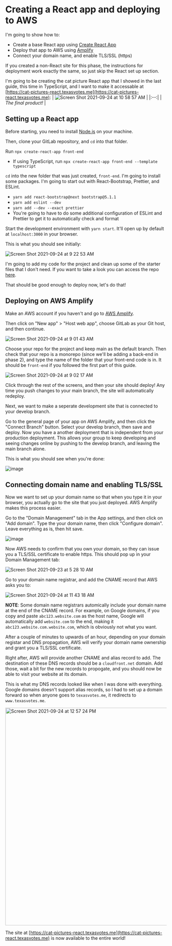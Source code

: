 # Creating a React app and deploying to AWS

I'm going to show how to:
- Create a base React app using [Create React App](https://create-react-app.dev/)
- Deploy that app to AWS using [Amplify](https://aws.amazon.com/amplify/)
- Connect your domain name, and enable TLS/SSL (https)

If you created a non-React site for this phase, the instructions for deployment work exactly the same, so just skip the React set up section.

I'm going to be creating the cat picture React app that I showed in the last guide, this time in TypeScript, and I want to make it accessable at [https://cat-pictures-react.texasvotes.me](https://cat-pictures-react.texasvotes.me):
| ![Screen Shot 2021-09-24 at 10 58 57 AM](https://user-images.githubusercontent.com/8890739/134705548-f8622a9b-2002-4e01-ac85-0ba7bf7c9df5.png) | 
|:--:| 
| *The final product!* |
  
## Setting up a React app

Before starting, you need to install [Node.js](https://nodejs.org/en/) on your machine.

Then, clone your GitLab repository, and `cd` into that folder.

Run `npx create-react-app front-end`
- If using TypeScript, run `npx create-react-app front-end --template typescript`

`cd` into the new folder that was just created, `front-end`. I'm going to install some packages. I'm going to start out with React-Bootstrap, Prettier, and ESLint.
  - `yarn add react-bootstrap@next bootstrap@5.1.1`
  - `yarn add eslint --dev`
  - `yarn add --dev --exact prettier`
  - You're going to have to do some additional configuration of ESLint and Prettier to get it to automatically check and format

Start the development environment with `yarn start`. It'll open up by default at `localhost:3000` in your browser.

This is what you should see initially:

![Screen Shot 2021-09-24 at 9 22 53 AM](https://user-images.githubusercontent.com/8890739/134705262-ce75b1a1-1a38-4c79-b8c4-17e962ffe756.png)

I'm going to add my code for the project and clean up some of the starter files that I don't need. If you want to take a look you can access the repo [here](https://gitlab.com/forbesye/cat-pictures-react).

That should be good enough to deploy now, let's do that!
   
## Deploying on AWS Amplify

Make an AWS account if you haven't and go to [AWS Amplify](https://aws.amazon.com/amplify/). 

Then click on "New app" > "Host web app", choose GitLab as your Git host, and then continue.

![Screen Shot 2021-09-24 at 9 01 43 AM](https://user-images.githubusercontent.com/8890739/134707228-2dd22b75-e90b-4316-b62f-82894d825469.png)

Choose your repo for the project and keep main as the default branch. Then check that your repo is a monorepo (since we'll be adding a back-end in phase 2), and type the name of the folder that your front-end code is in. It should be `front-end` if you followed the first part of this guide.

![Screen Shot 2021-09-24 at 9 02 17 AM](https://user-images.githubusercontent.com/8890739/134707311-2ac826ed-0c9e-4772-a46f-0a18a12d1e2d.png)

Click through the rest of the screens, and then your site should deploy! Any time you push changes to your main branch, the site will automatically redeploy.

Next, we want to make a seperate development site that is connected to your develop branch.

Go to the general page of your app on AWS Amplify, and then click the "Connect Branch" button. Select your develop branch, then save and deploy. Now you have a another deployment that is independent from your production deployment. This allows your group to keep developing and seeing changes online by pushing to the develop branch, and leaving the main branch alone.

This is what you should see when you're done:

![image](https://user-images.githubusercontent.com/8890739/134708968-1840c13c-ecb8-4c3b-a97c-1b48ec401ebc.png)

## Connecting domain name and enabling TLS/SSL

Now we want to set up your domain name so that when you type it in your browser, you actually go to the site that you just deployed. AWS Amplify makes this process easier.

Go to the "Domain Management" tab in the App settings, and then click on "Add domain". Type the your domain name, then click "Configure domain". Leave everything as is, then hit save.

![image](https://user-images.githubusercontent.com/8890739/134710500-4ca4ea97-0547-4e0d-95bb-21f9eae7f904.png)

Now AWS needs to confirm that you own your domain, so they can issue you a TLS/SSL certificate to enable https. This should pop up in your Domain Management tab:

![Screen Shot 2021-09-23 at 5 28 10 AM](https://user-images.githubusercontent.com/8890739/134710743-c63fffd3-a074-4c39-8767-5a9344b5c85d.png)

Go to your domain name registrar, and add the CNAME record that AWS asks you to:

![Screen Shot 2021-09-24 at 11 43 18 AM](https://user-images.githubusercontent.com/8890739/134711384-0bc3e054-0e70-4e23-9a8b-9ddd5054b57f.png)

**NOTE**: Some domain name registrars automically include your domain name at the end of the CNAME record. For example, on Google domains, if you copy and paste `abc123.website.com` as the host name, Google will automatically add `website.com` to the end, making it `abc123.website.com.website.com`, which is obviously not what you want.

After a couple of minutes to upwards of an hour, depending on your domain registar and DNS propagation, AWS will verify your domain name ownership and grant you a TLS/SSL certificate.

Right after, AWS will provide another CNAME and alias record to add. The destination of these DNS records should be a `cloudfront.net` domain. Add those, wait a bit for the new records to propogate, and you should now be able to visit your website at its domain.

This is what my DNS records looked like when I was done with everything. Google domains doesn't support alias records, so I had to set up a domain forward so when anyone goes to `texasvotes.me`, it redirects to `www.texasvotes.me`.

<img width="677" alt="Screen Shot 2021-09-24 at 12 57 24 PM" src="https://user-images.githubusercontent.com/8890739/134720227-b1fce32d-21dd-4664-87c2-9a4978fb26fb.png">

The site at [https://cat-pictures-react.texasvotes.me](https://cat-pictures-react.texasvotes.me) is now available to the entire world!
